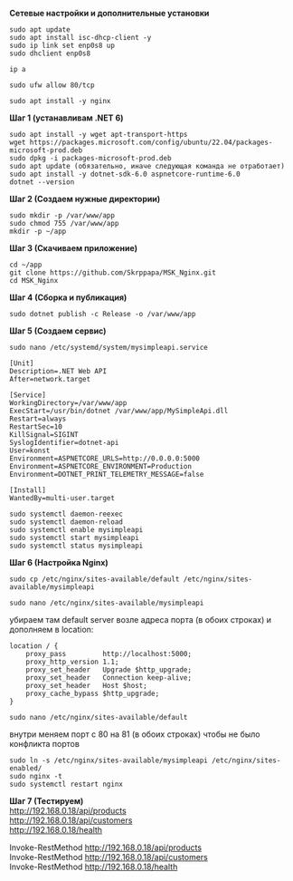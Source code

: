 **Сетевые настройки и дополнительные установки**

```
sudo apt update
sudo apt install isc-dhcp-client -y
sudo ip link set enp0s8 up
sudo dhclient enp0s8

```
```
ip a
```
```
sudo ufw allow 80/tcp
```
```
sudo apt install -y nginx
```

**Шаг 1 (устанавливам .NET 6)**
```
sudo apt install -y wget apt-transport-https
wget https://packages.microsoft.com/config/ubuntu/22.04/packages-microsoft-prod.deb
sudo dpkg -i packages-microsoft-prod.deb
sudo apt update (обязательно, иначе следующая команда не отработает)
sudo apt install -y dotnet-sdk-6.0 aspnetcore-runtime-6.0
dotnet --version
```

**Шаг 2 (Создаем нужные директории)**
```
sudo mkdir -p /var/www/app
sudo chmod 755 /var/www/app
mkdir -p ~/app
```


**Шаг 3 (Скачиваем приложение)**
```
cd ~/app
git clone https://github.com/Skrppapa/MSK_Nginx.git
cd MSK_Nginx
```

**Шаг 4 (Сборка и публикация)**
```
sudo dotnet publish -c Release -o /var/www/app
```

**Шаг 5 (Создаем сервис)**
```
sudo nano /etc/systemd/system/mysimpleapi.service
```
```
[Unit]
Description=.NET Web API
After=network.target

[Service]
WorkingDirectory=/var/www/app
ExecStart=/usr/bin/dotnet /var/www/app/MySimpleApi.dll
Restart=always
RestartSec=10
KillSignal=SIGINT
SyslogIdentifier=dotnet-api
User=konst
Environment=ASPNETCORE_URLS=http://0.0.0.0:5000
Environment=ASPNETCORE_ENVIRONMENT=Production
Environment=DOTNET_PRINT_TELEMETRY_MESSAGE=false

[Install]
WantedBy=multi-user.target
```
```
sudo systemctl daemon-reexec
sudo systemctl daemon-reload
sudo systemctl enable mysimpleapi
sudo systemctl start mysimpleapi
sudo systemctl status mysimpleapi
```

**Шаг 6 (Настройка Nginx)**
```
sudo cp /etc/nginx/sites-available/default /etc/nginx/sites-available/mysimpleapi
```
```
sudo nano /etc/nginx/sites-available/mysimpleapi
```
убираем там default server возле адреса порта (в обоих строках) и дополняем в location:
```
location / {
    proxy_pass         http://localhost:5000;
    proxy_http_version 1.1;
    proxy_set_header   Upgrade $http_upgrade;
    proxy_set_header   Connection keep-alive;
    proxy_set_header   Host $host;
    proxy_cache_bypass $http_upgrade;
}
```
```
sudo nano /etc/nginx/sites-available/default
```
внутри меняем порт с 80 на 81 (в обоих строках) чтобы не было конфликта портов
```
sudo ln -s /etc/nginx/sites-available/mysimpleapi /etc/nginx/sites-enabled/
sudo nginx -t
sudo systemctl restart nginx
```

**Шаг 7 (Тестируем)**  
http://192.168.0.18/api/products  
http://192.168.0.18/api/customers  
http://192.168.0.18/health  

Invoke-RestMethod http://192.168.0.18/api/products  
Invoke-RestMethod http://192.168.0.18/api/customers  
Invoke-RestMethod http://192.168.0.18/health  
